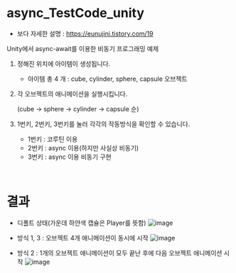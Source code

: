 # async_TestCode_unity

- 보다 자세한 설명 : https://eunujini.tistory.com/19

Unity에서 async-await를 이용한 비동기 프로그래밍 예제

1. 정해진 위치에 아이템이 생성됩니다.
    * 아이템 총 4 개 : cube, cylinder, sphere, capsule 오브젝트

2. 각 오브젝트의 애니메이션을 실행시킵니다.

    (cube -> sphere -> cylinder -> capsule 순)

3. 1번키, 2번키, 3번키를 눌러 각각의 작동방식을 확인할 수 있습니다.
    * 1번키 : 코루틴 이용
    * 2번키 : async 이용(하지만 사실상 비동기)
    * 3번키 : async 이용 비동기 구현


<br>

# 결과

- 디폴트 상태(가운데 하얀색 캡슐은 Player를 뜻함)
![image](https://user-images.githubusercontent.com/28985207/218659247-59f424d7-b9bf-4402-9909-167ab6d4c04b.png)


- 방식 1, 3 : 오브젝트 4개 애니메이션이 동시에 시작
![image](https://user-images.githubusercontent.com/28985207/218660219-213a2eab-edbf-4986-acb6-fdc9671f2405.png)

- 방식 2 : 1개의 오브젝트 애니메이션이 모두 끝난 후에 다음 오브젝트 애니메이션 시작 
![image](https://user-images.githubusercontent.com/28985207/218660366-40f74664-a985-410a-ab45-8b8f343d4bb7.png)
